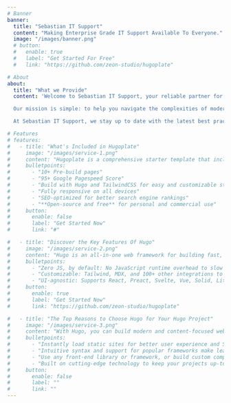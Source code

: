 ```yaml
---
# Banner
banner:
  title: "Sebastian IT Support"
  content: "Making Enterprise Grade IT Support Available To Everyone."
  image: "/images/banner.png"
  # button:
  #   enable: true
  #   label: "Get Started For Free"
  #   link: "https://github.com/zeon-studio/hugoplate"

# About
about:
  title: "What we Provide"
  content: 'Welcome to Sebastian IT Support, your reliable partner for personalized IT support in the Natchez, Mississippi area. We specialize in delivering on-site and remote solutions for individuals and small businesses, covering everything from consulting and system setup to configuration, troubleshooting, and ongoing maintenance.

  Our mission is simple: to help you navigate the complexities of modern technology without the stress. Whether you’re a home user needing network assistance or a small company looking to optimize workflow, we tailor our approach to your unique needs. Our experienced team offers friendly and responsive support, ensuring that every technical challenge—from software installations to hardware upgrades—is resolved quickly and effectively.

  At Sebastian IT Support, we stay up to date with the latest best practices and industry trends, allowing us to provide high-quality service you can trust. Let us eliminate your IT headaches so you can focus on what truly matters—running your household or business. Contact us today to learn more about our full range of services or to schedule a consultation. We look forward to serving you and helping your technology run seamlessly.'

# Features
# features:
#   - title: "What's Included in Hugoplate"
#     image: "/images/service-1.png"
#     content: "Hugoplate is a comprehensive starter template that includes everything you need to get started with your Hugo project. What's Included in Hugoplate"
#     bulletpoints:
#       - "10+ Pre-build pages"
#       - "95+ Google Pagespeed Score"
#       - "Build with Hugo and TailwindCSS for easy and customizable styling"
#       - "Fully responsive on all devices"
#       - "SEO-optimized for better search engine rankings"
#       - "**Open-source and free** for personal and commercial use"
#     button:
#       enable: false
#       label: "Get Started Now"
#       link: "#"

#   - title: "Discover the Key Features Of Hugo"
#     image: "/images/service-2.png"
#     content: "Hugo is an all-in-one web framework for building fast, content-focused websites. It offers a range of exciting features for developers and website creators. Some of the key features are:"
#     bulletpoints:
#       - "Zero JS, by default: No JavaScript runtime overhead to slow you down."
#       - "Customizable: Tailwind, MDX, and 100+ other integrations to choose from."
#       - "UI-agnostic: Supports React, Preact, Svelte, Vue, Solid, Lit and more."
#     button:
#       enable: true
#       label: "Get Started Now"
#       link: "https://github.com/zeon-studio/hugoplate"

#   - title: "The Top Reasons to Choose Hugo for Your Hugo Project"
#     image: "/images/service-3.png"
#     content: "With Hugo, you can build modern and content-focused websites without sacrificing performance or ease of use."
#     bulletpoints:
#       - "Instantly load static sites for better user experience and SEO."
#       - "Intuitive syntax and support for popular frameworks make learning and using Hugo a breeze."
#       - "Use any front-end library or framework, or build custom components, for any project size."
#       - "Built on cutting-edge technology to keep your projects up-to-date with the latest web standards."
#     button:
#       enable: false
#       label: ""
#       link: ""
---
```

